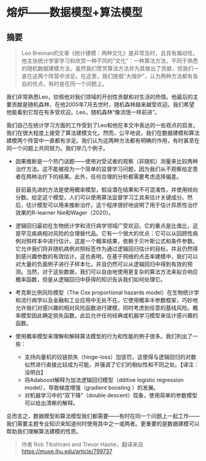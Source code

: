 # 熔炉——数据模型+算法模型

## 摘要

>  Leo Breiman的文章《统计建模：两种文化》是非常及时，且具有煽动性。他主张统计学家学习和欣赏一种不同的“文化”：一种算法方法，不同于熟悉的随机数据建模方法。虽然我们赞赏算法方法并为其做出了贡献，但我们一直在这两个阵营中涉足。在这里，我们提倡“大熔炉”，认为两种方法都有各自的优点，有时是在同一个问题上。


我们非常熟悉Leo，钦佩他对我们领域的开创性贡献和对生活的热情。他最后的主要贡献是随机森林，在他2005年7月去世时，随机森林越来越受欢迎。我们希望他能看到它现在有多受欢迎。Leo，随机森林“像流氓一样前进”。


我们自己在统计学习方面的工作受到了Leo和他在本文中表达的一些观点的启发，我们在很大程度上接受了算法建模文化。然而，公平地说，我们在数据建模和算法建模两个阵营中一直都有涉足。我们认为这两种方法都有明确的作用，有时甚至在同一个问题上共同努力。我们举几个例子。

- 因果推断是一个热门话题——使用对受试者的观察（非随机）测量来比较两种治疗方法。这不能被视为一个简单的监督学习问题，因为我们从不观察给定患者在两种治疗下的结果。此外，任何合理的分析都需要考虑选择偏差。

   目前最先进的方法是使用概率模型，假设潜在结果和不可混淆性，并使用倾向分数。给定这个模型，人们可以使用算法监督学习工具来估计关键成分。然后，估计模型可以用来推断治疗。这个程序很好地说明了用于估计异质性治疗效果的R-learner Nie和Wager（2020）。

- 逻辑回归最初在生物统计学和流行病学领域广受欢迎。它的重点是比值比，这是罕见疾病相对风险的合理替代品。它有一个很大的优点：它可以从回顾性病例对照样本中进行估计。这是一个概率结果，依赖于贝叶斯公式和条件参数。它允许我们将非随机病例对照标签作为通过逻辑回归估计的目标，并且仍然得到感兴趣参数的有效估计。这也表明，在基于网络的点击率建模中，我们可以对大量的负面例子进行子样本化，并且仍然可以从逻辑回归中得到有效的预测。当然，对于这些数据，我们可以自由地使用更复杂的算法方法来拟合响应概率函数，但是从逻辑回归中获得的知识告诉我们如何处理它。

- 考克斯比例风险模型（The Cox proportional hazards model）在生物统计学和流行病学以及金融和工业应用中无处不在。它使用概率半参数框架，巧妙地允许我们对感兴趣的相对风险函数进行建模，同时考虑到任意的基线风险。概率模型因此确定损失函数，此后允许任何经典或机器学习模型来估计感兴趣的函数。

- 使用概率模型来理解和解释算法模型的行为和性能的例子很多。我们列出了一些：

  - 支持向量机的铰链损失（hinge-loss）加惩罚，这使得与逻辑回归的对数似然进行直接比较成为可能，并强调了它们的相似性和不同之处。【译注：没明白】
  - 将Adaboost解释为加法逻辑回归模型（dditive logistic regression model），导致梯度增强（gradient boosting ）的发展。
  - 对机器学习中的“双下降”（double descent）现象，使用简单的参数模型可以给出清晰的解释。



总而言之，数据模型和算法模型我们都需要——有时在同一个问题上一起工作——我们需要主题专业知识来知道何时使用其中之一或两者。更重要的是数据建模可以帮助我们理解算法建模的性质。

> 作者 Rob Tibshirani and Trevor Hastie，翻译来自 https://muse.jhu.edu/article/799737
